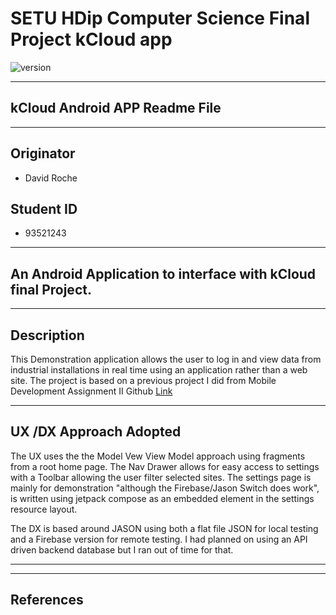 # SETU HDip Computer Science  Final Project kCloud app

![version](https://img.shields.io/badge/version-1.01.24079p-blue.svg)

---

## kCloud Android APP Readme File

---

## Originator

- David Roche

## Student ID  

- 93521243

---

## An Android Application to interface with kCloud final Project.  

---

## Description

This Demonstration application allows the user to log in and view data from industrial installations in real time using an application rather than a web site.
The project is based on a previous project I did from Mobile Development Assignment II Github [Link](https://github.com/RocheDJ/DataViewLogger/tree/Assignment-II)



---

## UX /DX Approach Adopted

The UX uses the the Model Vew View Model approach using fragments from a root home page. The Nav Drawer allows for easy access to settings with a Toolbar allowing the user filter selected sites.
The settings page is mainly for demonstration "although the Firebase/Jason Switch does work", is written using jetpack compose as an embedded element in the settings resource layout.

The DX is based around JASON using both a flat file JSON for local testing and a Firebase version for remote testing.
I had planned on using an API driven backend database but I ran out of time for that.

---

---

## References



